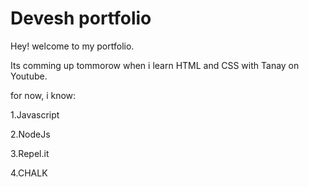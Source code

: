 # Devesh portfolio

Hey! welcome to my portfolio.

Its comming up tommorow when i learn HTML and CSS with Tanay on Youtube.

for now, i know:

1.Javascript

2.NodeJs

3.Repel.it

4.CHALK
